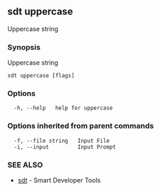 ## sdt uppercase

Uppercase string

### Synopsis

Uppercase string

```
sdt uppercase [flags]
```

### Options

```
  -h, --help   help for uppercase
```

### Options inherited from parent commands

```
  -f, --file string   Input File
  -i, --input         Input Prompt
```

### SEE ALSO

* [sdt](sdt.md)	 - Smart Developer Tools

